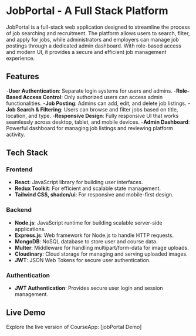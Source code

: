 # JobPortal - A Full Stack Platform

JobPortal is a full-stack web application designed to streamline the process of job searching and recruitment. The platform allows users to search, filter, and apply for jobs, while administrators and employers can manage job postings through a dedicated admin dashboard. With role-based access and modern UI, it provides a secure and efficient job management experience.

## Features

-**User Authentication**: Separate login systems for users and admins.
-**Role-Based Access Control**: Only authorized users can access admin functionalities.
-**Job Posting**: Admins can add, edit, and delete job listings.
-**Job Search & Filtering**: Users can browse and filter jobs based on title, location, and type.
-**Responsive Design**: Fully responsive UI that works seamlessly across desktop, tablet, and mobile devices.
-**Admin Dashboard**: Powerful dashboard for managing job listings and reviewing platform activity.

## Tech Stack

### Frontend
- **React**: JavaScript library for building user interfaces.
- **Redux Toolkit**: For efficient and scalable state management.
- **Tailwind CSS, shadcn/ui**: For responsive and mobile-first design.

### Backend
- **Node.js**: JavaScript runtime for building scalable server-side applications.
- **Express.js**: Web framework for Node.js to handle HTTP requests.
- **MongoDB**: NoSQL database to store user and course data.
- **Multer**: Middleware for handling multipart/form-data for image uploads.
- **Cloudinary**: Cloud storage for managing and serving uploaded images.
- **JWT**: JSON Web Tokens for secure user authentication.

### Authentication
- **JWT Authentication**: Provides secure user login and session management.

## Live Demo

Explore the live version of CourseApp: [jobPortal Demo]
